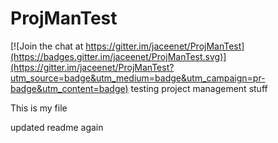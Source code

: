 # ProjManTest

[![Join the chat at https://gitter.im/jaceenet/ProjManTest](https://badges.gitter.im/jaceenet/ProjManTest.svg)](https://gitter.im/jaceenet/ProjManTest?utm_source=badge&utm_medium=badge&utm_campaign=pr-badge&utm_content=badge)
testing project management stuff

This is my file

updated readme again